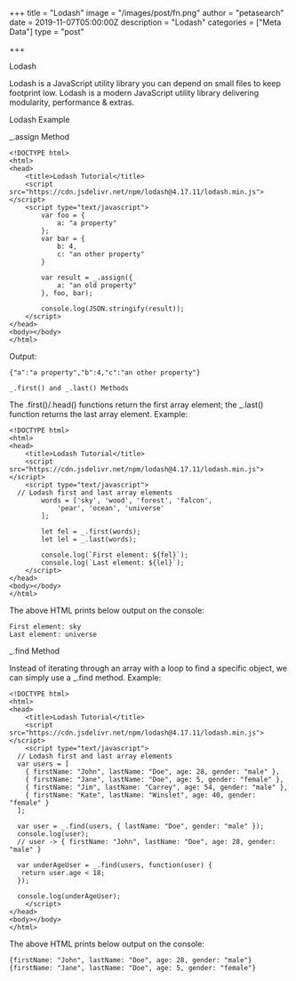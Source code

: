 +++
title = "Lodash"
image = "/images/post/fn.png"
author = "petasearch"
date = 2019-11-07T05:00:00Z
description = "Lodash"
categories = ["Meta Data"]
type = "post"

+++


Lodash

Lodash is a JavaScript utility library you can depend on small files to keep footprint low. Lodash is a modern JavaScript utility library delivering modularity, performance & extras.



Lodash Example


_.assign Method


```
<!DOCTYPE html>
<html>
<head>
    <title>Lodash Tutorial</title>
    <script src="https://cdn.jsdelivr.net/npm/lodash@4.17.11/lodash.min.js"></script>
    <script type="text/javascript">
        var foo = {
            a: "a property"
        };
        var bar = {
            b: 4,
            c: "an other property"
        }

        var result = _.assign({
            a: "an old property"
        }, foo, bar);

        console.log(JSON.stringify(result));
    </script>
</head>
<body></body>
</html>
```

Output:

```
{"a":"a property","b":4,"c":"an other property"}
```


```
_.first() and _.last() Methods
```

The .first()/.head() functions return the first array element; the _.last() function returns the last array element.
Example:

```
<!DOCTYPE html>
<html>
<head>
    <title>Lodash Tutorial</title>
    <script src="https://cdn.jsdelivr.net/npm/lodash@4.17.11/lodash.min.js"></script>
    <script type="text/javascript">
  // Lodash first and last array elements
        words = ['sky', 'wood', 'forest', 'falcon',
            'pear', 'ocean', 'universe'
        ];

        let fel = _.first(words);
        let lel = _.last(words);

        console.log(`First element: ${fel}`);
        console.log(`Last element: ${lel}`);
    </script>
</head>
<body></body>
</html>
```

The above HTML prints below output on the console:

```
First element: sky
Last element: universe
```


_.find Method

Instead of iterating through an array with a loop to find a specific object, we can simply use a _.find method.
Example:

```
<!DOCTYPE html>
<html>
<head>
    <title>Lodash Tutorial</title>
    <script src="https://cdn.jsdelivr.net/npm/lodash@4.17.11/lodash.min.js"></script>
    <script type="text/javascript">
  // Lodash first and last array elements
  var users = [
    { firstName: "John", lastName: "Doe", age: 28, gender: "male" },
    { firstName: "Jane", lastName: "Doe", age: 5, gender: "female" },
    { firstName: "Jim", lastName: "Carrey", age: 54, gender: "male" },
    { firstName: "Kate", lastName: "Winslet", age: 40, gender: "female" }
  ];

  var user = _.find(users, { lastName: "Doe", gender: "male" });
  console.log(user);
  // user -> { firstName: "John", lastName: "Doe", age: 28, gender: "male" }

  var underAgeUser = _.find(users, function(user) {
   return user.age < 18;
  });
  
  console.log(underAgeUser);
    </script>
</head>
<body></body>
</html>
```

The above HTML prints below output on the console:

```
{firstName: "John", lastName: "Doe", age: 28, gender: "male"}
{firstName: "Jane", lastName: "Doe", age: 5, gender: "female"}
```





